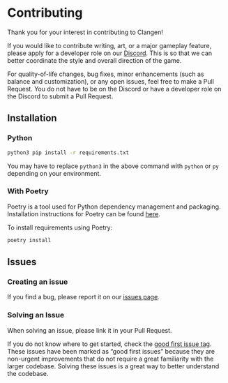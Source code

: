 # Contributing
Thank you for your interest in contributing to Clangen!

If you would like to contribute writing, art, or a major gameplay feature, please apply for a developer role on our [Discord](https://discord.gg/rnFQqyPZ7K). This is so that we can better coordinate the style and overall direction of the game.

For quality-of-life changes, bug fixes, minor enhancements (such as balance and customization), or any open issues, feel free to make a Pull Request. You do not have to be on the Discord or have a developer role on the Discord to submit a Pull Request.

## Installation
### Python
```sh
python3 pip install -r requirements.txt
```
You may have to replace `python3` in the above command with `python` or `py` depending on your environment.

### With Poetry
Poetry is a tool used for Python dependency management and packaging. Installation instructions for Poetry can be found [here](https://python-poetry.org/docs/#installation).

To install requirements using Poetry:
```sh
poetry install
```

## Issues
### Creating an issue
If you find a bug, please report it on our [issues page](https://github.com/ClanGenOfficial/clangen/issues).

### Solving an Issue
When solving an issue, please link it in your Pull Request.

If you do not know where to get started, check the [good first issue tag](https://github.com/ClanGenOfficial/clangen/issues?q=is%3Aopen+is%3Aissue+label%3A%22good+first+issue%22). These issues have been marked as “good first issues” because they are non-urgent improvements that do not require a great familiarity with the larger codebase. Solving these issues is a great way to better understand the codebase.

